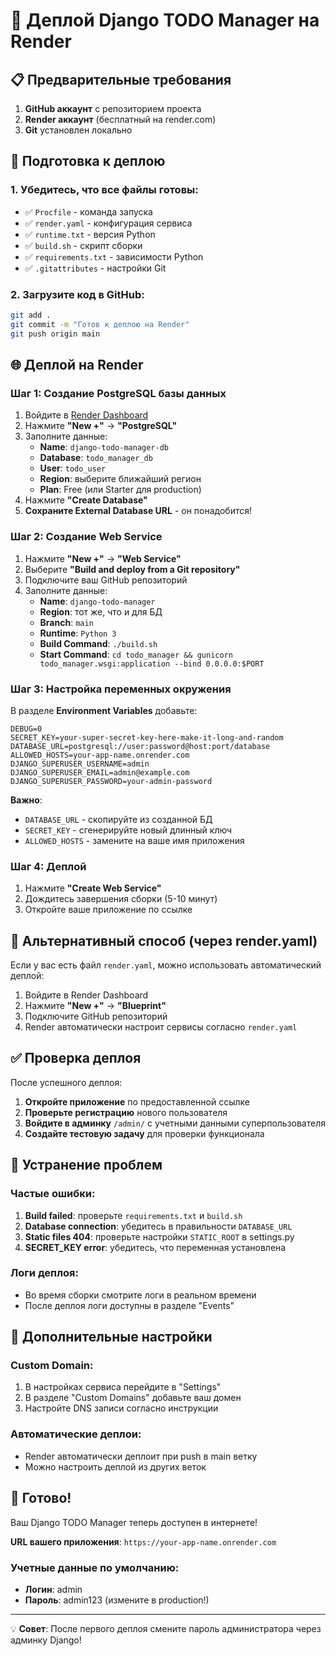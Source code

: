 # 🚀 Деплой Django TODO Manager на Render

## 📋 Предварительные требования

1. **GitHub аккаунт** с репозиторием проекта
2. **Render аккаунт** (бесплатный на render.com)
3. **Git** установлен локально

## 🔧 Подготовка к деплою

### 1. Убедитесь, что все файлы готовы:
- ✅ `Procfile` - команда запуска
- ✅ `render.yaml` - конфигурация сервиса
- ✅ `runtime.txt` - версия Python
- ✅ `build.sh` - скрипт сборки
- ✅ `requirements.txt` - зависимости Python
- ✅ `.gitattributes` - настройки Git

### 2. Загрузите код в GitHub:
```bash
git add .
git commit -m "Готов к деплою на Render"
git push origin main
```

## 🌐 Деплой на Render

### Шаг 1: Создание PostgreSQL базы данных

1. Войдите в [Render Dashboard](https://dashboard.render.com)
2. Нажмите **"New +"** → **"PostgreSQL"**
3. Заполните данные:
   - **Name**: `django-todo-manager-db`
   - **Database**: `todo_manager_db`
   - **User**: `todo_user`
   - **Region**: выберите ближайший регион
   - **Plan**: Free (или Starter для production)
4. Нажмите **"Create Database"**
5. **Сохраните External Database URL** - он понадобится!

### Шаг 2: Создание Web Service

1. Нажмите **"New +"** → **"Web Service"**
2. Выберите **"Build and deploy from a Git repository"**
3. Подключите ваш GitHub репозиторий
4. Заполните данные:
   - **Name**: `django-todo-manager`
   - **Region**: тот же, что и для БД
   - **Branch**: `main`
   - **Runtime**: `Python 3`
   - **Build Command**: `./build.sh`
   - **Start Command**: `cd todo_manager && gunicorn todo_manager.wsgi:application --bind 0.0.0.0:$PORT`

### Шаг 3: Настройка переменных окружения

В разделе **Environment Variables** добавьте:

```
DEBUG=0
SECRET_KEY=your-super-secret-key-here-make-it-long-and-random
DATABASE_URL=postgresql://user:password@host:port/database
ALLOWED_HOSTS=your-app-name.onrender.com
DJANGO_SUPERUSER_USERNAME=admin
DJANGO_SUPERUSER_EMAIL=admin@example.com
DJANGO_SUPERUSER_PASSWORD=your-admin-password
```

**Важно**: 
- `DATABASE_URL` - скопируйте из созданной БД
- `SECRET_KEY` - сгенерируйте новый длинный ключ
- `ALLOWED_HOSTS` - замените на ваше имя приложения

### Шаг 4: Деплой

1. Нажмите **"Create Web Service"**
2. Дождитесь завершения сборки (5-10 минут)
3. Откройте ваше приложение по ссылке

## 🔧 Альтернативный способ (через render.yaml)

Если у вас есть файл `render.yaml`, можно использовать автоматический деплой:

1. Войдите в Render Dashboard
2. Нажмите **"New +"** → **"Blueprint"**
3. Подключите GitHub репозиторий
4. Render автоматически настроит сервисы согласно `render.yaml`

## ✅ Проверка деплоя

После успешного деплоя:

1. **Откройте приложение** по предоставленной ссылке
2. **Проверьте регистрацию** нового пользователя
3. **Войдите в админку** `/admin/` с учетными данными суперпользователя
4. **Создайте тестовую задачу** для проверки функционала

## 🐛 Устранение проблем

### Частые ошибки:

1. **Build failed**: проверьте `requirements.txt` и `build.sh`
2. **Database connection**: убедитесь в правильности `DATABASE_URL`
3. **Static files 404**: проверьте настройки `STATIC_ROOT` в settings.py
4. **SECRET_KEY error**: убедитесь, что переменная установлена

### Логи деплоя:
- Во время сборки смотрите логи в реальном времени
- После деплоя логи доступны в разделе "Events"

## 📱 Дополнительные настройки

### Custom Domain:
1. В настройках сервиса перейдите в "Settings"
2. В разделе "Custom Domains" добавьте ваш домен
3. Настройте DNS записи согласно инструкции

### Автоматические деплои:
- Render автоматически деплоит при push в main ветку
- Можно настроить деплой из других веток

## 🎉 Готово!

Ваш Django TODO Manager теперь доступен в интернете!

**URL вашего приложения**: `https://your-app-name.onrender.com`

### Учетные данные по умолчанию:
- **Логин**: admin
- **Пароль**: admin123 (измените в production!)

---

💡 **Совет**: После первого деплоя смените пароль администратора через админку Django!
